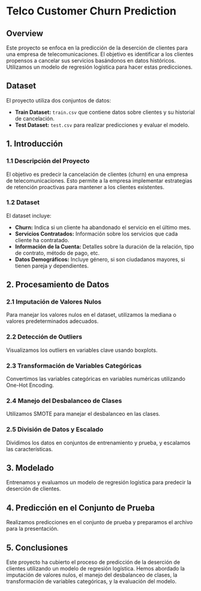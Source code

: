 # Telco Customer Churn Prediction

## Overview

Este proyecto se enfoca en la predicción de la deserción de clientes para una empresa de telecomunicaciones. El objetivo es identificar a los clientes propensos a cancelar sus servicios basándonos en datos históricos. Utilizamos un modelo de regresión logística para hacer estas predicciones.

## Dataset

El proyecto utiliza dos conjuntos de datos:

- **Train Dataset:** `train.csv` que contiene datos sobre clientes y su historial de cancelación.
- **Test Dataset:** `test.csv` para realizar predicciones y evaluar el modelo.

## 1. Introducción

### 1.1 Descripción del Proyecto

El objetivo es predecir la cancelación de clientes (churn) en una empresa de telecomunicaciones. Esto permite a la empresa implementar estrategias de retención proactivas para mantener a los clientes existentes.

### 1.2 Dataset

El dataset incluye:
- **Churn:** Indica si un cliente ha abandonado el servicio en el último mes.
- **Servicios Contratados:** Información sobre los servicios que cada cliente ha contratado.
- **Información de la Cuenta:** Detalles sobre la duración de la relación, tipo de contrato, método de pago, etc.
- **Datos Demográficos:** Incluye género, si son ciudadanos mayores, si tienen pareja y dependientes.

## 2. Procesamiento de Datos

### 2.1 Imputación de Valores Nulos

Para manejar los valores nulos en el dataset, utilizamos la mediana o valores predeterminados adecuados.

### 2.2 Detección de Outliers

Visualizamos los outliers en variables clave usando boxplots.

### 2.3 Transformación de Variables Categóricas

Convertimos las variables categóricas en variables numéricas utilizando One-Hot Encoding.

### 2.4 Manejo del Desbalanceo de Clases

Utilizamos SMOTE para manejar el desbalanceo en las clases.

### 2.5 División de Datos y Escalado

Dividimos los datos en conjuntos de entrenamiento y prueba, y escalamos las características.

## 3. Modelado

Entrenamos y evaluamos un modelo de regresión logística para predecir la deserción de clientes.

## 4. Predicción en el Conjunto de Prueba

Realizamos predicciones en el conjunto de prueba y preparamos el archivo para la presentación.

## 5. Conclusiones

Este proyecto ha cubierto el proceso de predicción de la deserción de clientes utilizando un modelo de regresión logística. Hemos abordado la imputación de valores nulos, el manejo del desbalanceo de clases, la transformación de variables categóricas, y la evaluación del modelo.
